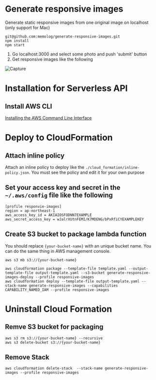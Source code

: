 # Generate responsive images
Generate static responsive images from one original image on localhost (only support for Mac)

```
git@github.com:memolog/generate-responsive-images.git
npm install
npm start
```

1. Go localhost:3000 and select some photo and push 'submit' button
2. Get responsive images like the following

![Capture](https://memolog.github.com/blog/assets/images/generate-responsive-images.png)

# Installation for Serverless API
## Install AWS CLI

[Installing the AWS Command Line Interface](https://docs.aws.amazon.com/cli/latest/userguide/installing.html)

# Deploy to CloudFormation
## Attach inline policy
Attach an inline policy to deploy like the `./cloud_formation/inline-policy.json`. You must see the policy and edit it for your own purpose

## Set your access key and secret in the `~/.aws/config` file like the following
```
[profile responvie-images]
region = ap-northeast-1
aws_access_key_id = AKIAIOSFODNN7EXAMPLE
aws_secret_access_key = wJalrXUtnFEMI/K7MDENG/bPxRfiCYEXAMPLEKEY
```

## Create S3 bucket to package lambda function

You should replace `{your-bucket-name}` with an unique bucket name.
You can do the same thing in AWS management console.

```
aws s3 mb s3://{your-bucket-name}
```

```
aws cloudformation package --template-file template.yaml --output-template-file output-template.yaml --s3-bucket generate-responsive-images-deploy --profile responsive-images
aws cloudformation deploy --template-file output-template.yaml --stack-name generate-responsive-images --capabilities CAPABILITY_NAMED_IAM --profile responsive-images
```

# Uninstall Cloud Formation
## Remve S3 bucket for packaging
```
aws s3 rm s3://{your-bucket-name} --recursive
aws s3 delete-bucket s3://{your-bucket-name}
```

## Remove Stack
```
aws cloudformation delete-stack  --stack-name generate-responsive-images --profile responsive-images
```